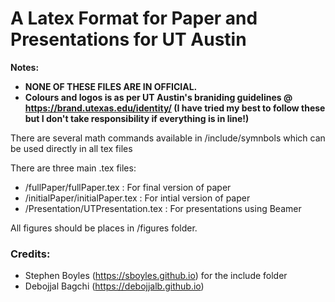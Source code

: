 # A Latex Format for Paper and Presentations for UT Austin

**Notes:**

- **NONE OF THESE FILES ARE IN OFFICIAL.**
- **Colours and logos is as per UT Austin's braniding guidelines @ https://brand.utexas.edu/identity/ (I have tried my best to follow these but I don't take responsibility if everything is in line!)**

There are several math commands available in /include/symnbols which can be used directly in all tex files

There are three main .tex files:

- /fullPaper/fullPaper.tex : For final version of paper
- /initialPaper/initialPaper.tex : For intial version of paper
- /Presentation/UTPresentation.tex : For presentations using Beamer

All figures should be places in /figures folder. 

### Credits: 

- Stephen Boyles (https://sboyles.github.io) for the include folder
- Debojjal Bagchi (https://debojjalb.github.io)

